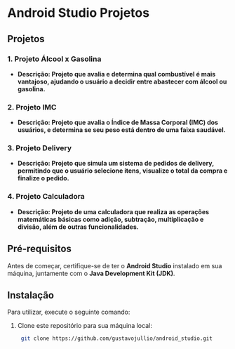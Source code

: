 # Android Studio Projetos

## Projetos

### 1. **Projeto Álcool x Gasolina**
- **Descrição: Projeto que avalia e determina qual combustível é mais vantajoso, ajudando o usuário a decidir entre abastecer com álcool ou gasolina.**

### 2. **Projeto IMC**
- **Descrição: Projeto que avalia o Índice de Massa Corporal (IMC) dos usuários, e determina se seu peso está dentro de uma faixa saudável.**

### 3. **Projeto Delivery**
- **Descrição: Projeto que simula um sistema de pedidos de delivery, permitindo que o usuário selecione itens, visualize o total da compra e finalize o pedido.**

### 4. **Projeto Calculadora**
- **Descrição: Projeto de uma calculadora que realiza as operações matemáticas básicas como adição, subtração, multiplicação e divisão, além de outras funcionalidades.**

## Pré-requisitos

Antes de começar, certifique-se de ter o **Android Studio** instalado em sua máquina, juntamente com o **Java Development Kit (JDK)**.

## Instalação

Para utilizar, execute o seguinte comando:

1. Clone este repositório para sua máquina local:
    ```bash
     git clone https://github.com/gustavojullio/android_studio.git
     ```
   


